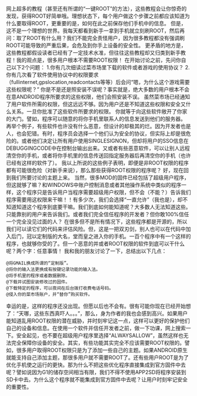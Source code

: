 网上超多的教程（甚至还有所谓的“一键ROOT”的方法），这些教程会让你惊奇的发现，获得ROOT好简单哦。理想状态下，每个用户做这个步骤之前都应该知道为什么要取得ROOT，更重要的是，如何在此之前保存他们手机中的信息。
但是，这不是一个理想的世界。我每天都看到新手一拿到手机就立刻刷ROOT，然后再问：取了ROOT有什么用？我们不能完全责怪用户，因为很多教程都没有强调刷ROOT可能导致的严重后果，会危及到你手上设备的安全性。
更矛盾的地方是，这些教程都假设读者已经有了一定技术水准，但往往这些教程却又归类到新手教程！我的观点是，很多用户根本不需要ROOT权限！
在开始讨论之前，先问你自己以下2个问题：
1.你有几次细读过菜市场里下载的软件或者游戏的使用协议？
2.你有几次看了软件使用协议中的权限要求（fullinternet,gpslocation,readcontacts等等）后会问“嗯，为什么这个游戏需要这些权限呢？”
你是不是还是照安装不误呢？事实就是，绝大多数的用户根本不会在意ANDROID程序所要求的这些权限，他们会照安装不误。
虽然菜市场已经通知了用户软件所需的权限，但这远远不够。因为用户还是不知道这些权限和安全又什么关系。一旦你批准了这些软件所要求的权限。
你就等于向这些软件敞开了你家的大门。譬如，程序可以随意的将你手机里联系人的信息发送到他们的服务器。
再举个例子，有些软件也许没有什么恶意，但设计的却极其的烂。因为开发者也是人，也会犯错。有时，程序员会选择一个他们认为安全的协议，但实际上却是很危险的。或者他们决定让所有用户使用SINGLESIGNON，但却将用户的SSO信息在DEBUGGINGCODE中在控制台输出出来。又或者有些恶意软件，可以让别人远程清空你的手机，或者将你手机里的信息传送回指定服务器后再清空你的手机（也许已经有这样的软件了）。
我以上所说的这些例子表明，即便是非ROOT权限的程序都有可能很危险（对新手来说），那么那些获得ROOT权限的程序呢？
好，现在回到我们所要讨论的主题上来。
当然，很多MOD的固件已经包括了超级用户程序，但这就够了嘛？和WINDOWS中账户控制消息或者其他操作系统中类似的程序一样，这个程序只是告诉用户当程序需要超级用户权限，但不会（不能？）告诉我们程序需要用这权限来干嘛！！有多少次，我们会选择“一直允许”（我也是），却不知道知道这个程序到底要干嘛。我们到底如何能知道呢？大多数人无法知道这些。只能靠别的用户来告诉我们。或者我们完全信任程序的开发者？但你敢100%信任一个完全没见过面的人？
在很多但不是所有情况下，这些程序都是开源的，所以我们可以读它们的代码来评估风险。但，这是一把双刃剑，别人也可以在代码中加入后门，冠以定制版的大名，堂而皇之进入你的手机。一百个程序中有一个这样的程序，也就够你受的了。但一个恶意的并或者ROOT权限的软件到底可以干什么呢？两个字：任意事情！
我和我的朋友讨论了一下，总结出以下几点：
```  
@将GMAIL换成所谓的“定制版”。
@将你的输入法更换成有按键记录功能的输入法。
@将手机里的程序或者数据删除。
@下载并试图安装修改过的固件。
@下载特定的程序，可以夜间在后台拨打收费电话号码。
@侵入你的菜市场账户，并“替你”购买软件。
```
幸运的是，这样的程序还没出现。但愿以后也不会有。很有可能你现在已经开始想了：“天哪，这些东西真吓人。。。”，那么，身为作者的我也会感到高兴。如果用户能知道乱用ROOT权限的潜在威胁，并时刻牢记这一点，这样可以更好的保护他们自己的设备和信息。在使用一个软件并信任开发者之前，做一下功课，网上搜索一下。安全起见，也不要在超级用户程序里选择“ALWAYSALLOW”，虽然这样也无法完全保障你设备的安全。其实，有些功能其实完全不应该需要ROOT权限的。譬如，很多用户取得ROOT权限只是为了添加一些自己的主题。如果ANDROID原生就能支持自己添加主题，那很多用户就不需要ROOT了。还有些用户ROOT是为了优化手机使之运行的更快。那为什么不把这些优化程序直接集成到官方固件中去呢？譬如说因为G1的储存空间相当有限，我们不得不使用APP2SD将程序安装到SD卡中去。为什么这个程序就不能集成到官方固件中去呢？让用户时刻牢记安全的重要性。